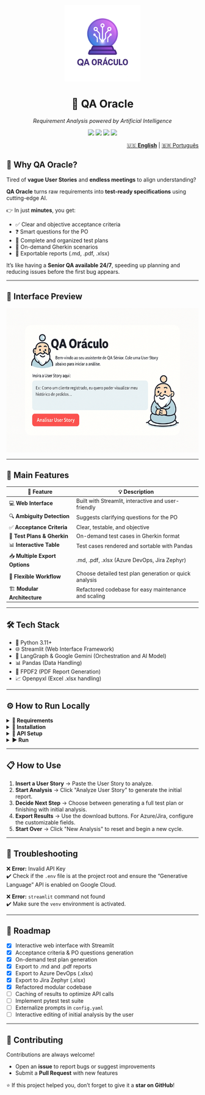 <p align="center">
  <img src="assets/logo_oraculo.png" alt="QA Oracle Logo" width="200"/>
</p>

<h1 align="center">🔮 QA Oracle</h1>
<p align="center"><i>Requirement Analysis powered by Artificial Intelligence</i></p>

<p align="center">
  <img src="https://img.shields.io/badge/python-3.11+-blue.svg"/>
  <img src="https://img.shields.io/badge/license-MIT-green.svg"/>
  <img src="https://img.shields.io/badge/Streamlit-App-red.svg"/>
  <img src="https://img.shields.io/badge/code%20style-black-000000.svg"/>
</p>

<nav aria-label="Language switcher" style="text-align: right;">
<a href="README-en.md" aria-current="page">🇺🇸 <strong>English</strong></a> |
<a href="README.md">🇧🇷 Português</a>
</nav>

## 🚀 Why QA Oracle?

Tired of **vague User Stories** and **endless meetings** to align understanding?  

**QA Oracle** turns raw requirements into **test-ready specifications** using cutting-edge AI.  

👉 In just **minutes**, you get:  
- ✅ Clear and objective acceptance criteria  
- ❓ Smart questions for the PO  
- 📝 Complete and organized test plans  
- 🧪 On-demand Gherkin scenarios  
- 📄 Exportable reports (.md, .pdf, .xlsx)  

It’s like having a **Senior QA available 24/7**, speeding up planning and reducing issues before the first bug appears.  

---

## 📸 Interface Preview

![alt text](assets/qa_oraculo_cartoon_demo.gif)

---

## 🚀 Main Features

| 🔧 Feature | 💡 Description |
|------------|----------------|
| 💻 **Web Interface** | Built with Streamlit, interactive and user-friendly |
| 🔍 **Ambiguity Detection** | Suggests clarifying questions for the PO |
| ✅ **Acceptance Criteria** | Clear, testable, and objective |
| 📝 **Test Plans & Gherkin** | On-demand test cases in Gherkin format |
| 📊 **Interactive Table** | Test cases rendered and sortable with Pandas |
| 📥 **Multiple Export Options** | .md, .pdf, .xlsx (Azure DevOps, Jira Zephyr) |
| 🔄 **Flexible Workflow** | Choose detailed test plan generation or quick analysis |
| 🏗️ **Modular Architecture** | Refactored codebase for easy maintenance and scaling |

---

## 🛠️ Tech Stack

- 🐍 Python 3.11+  
- 🌐 Streamlit (Web Interface Framework)  
- 🧠 LangGraph & Google Gemini (Orchestration and AI Model)  
- 📊 Pandas (Data Handling)  
- 📄 FPDF2 (PDF Report Generation)  
- 📈 Openpyxl (Excel .xlsx handling)  

---

## ⚙️ How to Run Locally

<details>
<summary><b>📌 Requirements</b></summary>

- Python 3.11+  
- Google API Key (get it [here](https://console.cloud.google.com))  

</details>

<details>
<summary><b>🚀 Installation</b></summary>

```bash
# Clone the repository
git clone https://github.com/joprestes/qa-oraculo-requisitos.git
cd qa-oraculo-requisitos

# Create and activate a virtual environment
python3 -m venv venv
source venv/bin/activate  # Mac/Linux
# .\venv\Scripts\activate  # Windows

# Install dependencies
pip install -r requirements.txt
```
</details>

<details>
<summary><b>🔑 API Setup</b></summary>

Create a `.env` file at the project root with:  

```env
GOOGLE_API_KEY="your_api_key_here"
```
</details>

<details>
<summary><b>▶️ Run</b></summary>

```bash
streamlit run app.py
```

🎉 QA Oracle will open automatically in your browser!
</details>

---

## 📋 How to Use

1. **Insert a User Story** → Paste the User Story to analyze.  
2. **Start Analysis** → Click "Analyze User Story" to generate the initial report.  
3. **Decide Next Step** → Choose between generating a full test plan or finishing with initial analysis.  
4. **Export Results** → Use the download buttons. For Azure/Jira, configure the customizable fields.  
5. **Start Over** → Click "New Analysis" to reset and begin a new cycle.  

---

## 🤔 Troubleshooting

❌ **Error:** Invalid API Key  
✔️ Check if the `.env` file is at the project root and ensure the “Generative Language” API is enabled on Google Cloud.  

❌ **Error:** `streamlit` command not found  
✔️ Make sure the `venv` environment is activated.  

---

## 📌 Roadmap

- [x] Interactive web interface with Streamlit  
- [x] Acceptance criteria & PO questions generation  
- [x] On-demand test plan generation  
- [x] Export to .md and .pdf reports  
- [x] Export to Azure DevOps (.xlsx)  
- [x] Export to Jira Zephyr (.xlsx)  
- [x] Refactored modular codebase  
- [ ] Caching of results to optimize API calls  
- [ ] Implement pytest test suite  
- [ ] Externalize prompts in `config.yaml`  
- [ ] Interactive editing of initial analysis by the user  

---

## 🤝 Contributing

Contributions are always welcome!  
- Open an **issue** to report bugs or suggest improvements  
- Submit a **Pull Request** with new features  

⭐ If this project helped you, don’t forget to give it a **star on GitHub**!
